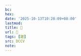 ```yaml
---
bc:
hex:
date: '2025-10-13T10:28:09+08:00'
lastmod:
title: 􁻃
url: 􁻃
tags: [蹉]
src: DCCV
note:
---
```

